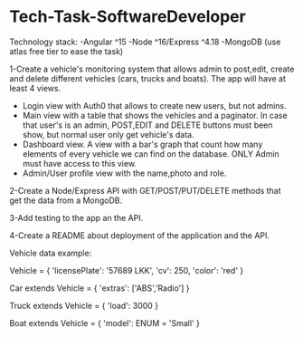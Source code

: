 # Tech-Task-SoftwareDeveloper

Technology stack:
-Angular ^15
-Node ^16/Express ^4.18
-MongoDB (use atlas free tier to ease the task)

1-Create a vehicle's monitoring system that allows admin to post,edit, create and delete different vehicles (cars, trucks and boats). The app will have at least 4 views.

- Login view with Auth0 that allows to create new users, but not admins.
- Main view with a table that shows the vehicles and a paginator. In case that user's is an admin, POST,EDIT and DELETE buttons must been show, but normal user only get vehicle's data.
- Dashboard view. A view with a bar's graph that count how many elements of every vehicle we can find on the database. ONLY Admin must have access to this view.
- Admin/User profile view with the name,photo and role.

2-Create a Node/Express API with GET/POST/PUT/DELETE methods that get the data from a MongoDB.

3-Add testing to the app an the API.

4-Create a README about deployment of the application and the API.

Vehicle data example:

Vehicle = {
  'licensePlate': '57689 LKK',
  'cv': 250,
  'color': 'red'
}

Car extends Vehicle = {
  'extras': ['ABS','Radio']
}

Truck extends Vehicle = {
  'load': 3000
}

Boat extends Vehicle = {
  'model': ENUM = 'Small'
}

